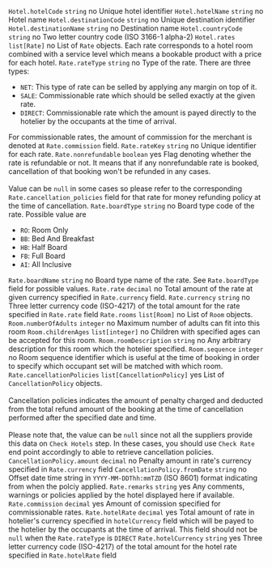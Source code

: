 <tr>
    <td><code>Hotel.hotelCode</code></td>
    <td><code>string</code></td>
    <td>no</td>
    <td>Unique hotel identifier</td>
</tr>
<tr>
    <td><code>Hotel.hotelName</code></td>
    <td><code>string</code></td>
    <td>no</td>
    <td>Hotel name</td>
</tr>
<tr>
    <td><code>Hotel.destinationCode</code></td>
    <td><code>string</code></td>
    <td>no</td>
    <td>Unique destination identifier</td>
</tr>
<tr>
    <td><code>Hotel.destinationName</code></td>
    <td><code>string</code></td>
    <td>no</td>
    <td>Destination name</td>
</tr>
<tr>
    <td><code>Hotel.countryCode</code></td>
    <td><code>string</code></td>
    <td>no</td>
    <td>Two letter country code (ISO 3166-1 alpha-2)</td>
</tr>
<tr>
    <td><code>Hotel.rates</code></td>
    <td><code>list[Rate]</code></td>
    <td>no</td>
    <td>List of <code>Rate</code> objects. Each rate corresponds to a hotel room combined with a service level which means a bookable product with a price for each hotel.</td>
</tr>
<tr>
    <td><code>Rate.rateType</code></td>
    <td><code>string</code></td>
    <td>no</td>
    <td>Type of the rate. There are three types:
        <ul>
            <li><code>NET</code>: This type of rate can be selled by applying any margin on top of it.</li>
            <li><code>SALE</code>: Commissionable rate which should be selled exactly at the given rate.</li>
            <li><code>DIRECT</code>: Commissionable rate which the amount is payed directly to the hotelier by the occupants at the time of arrival. </li>
        </ul>
        For commissionable rates, the amount of commission for the merchant is denoted at <code>Rate.commission</code> field.
    </td>
</tr>
<tr>
    <td><code>Rate.rateKey</code></td>
    <td><code>string</code></td>
    <td>no</td>
    <td>Unique identifier for each rate.</td>
</tr>
<tr>
    <td><code>Rate.nonrefundable</code></td>
    <td><code>boolean</code></td>
    <td>yes</td>
    <td>
        Flag denoting whether the rate is refundable or not. It means that if any nonrefundable rate is booked, cancellation of that booking won't be refunded in any cases.<br/><br/>
        Value can be <code>null</code> in some cases so please refer to the corresponding <code>Rate.cancellation_policies</code> field for that rate for money refunding policy at the time of cancellation.
    </td>
</tr>
<tr>
    <td><code>Rate.boardType</code></td>
    <td><code>string</code></td>
    <td>no</td>
    <td>Board type code of the rate. Possible value are<br/>
        <ul>
            <li><code>RO</code>: <span>Room Only</span></li>
            <li><code>BB</code>: <span>Bed And Breakfast</span></li>
            <li><code>HB</code>: <span>Half Board</span></li>
            <li><code>FB</code>: <span>Full Board</span></li>
            <li><code>AI</code>: <span>All Inclusive</span></li>
        </ul>
    </td>
</tr>
<tr>
    <td><code>Rate.boardName</code></td>
    <td><code>string</code></td>
    <td>no</td>
    <td>Board type name of the rate. See <code>Rate.boardType</code> field for possible values.</td>
</tr>
<tr>
    <td><code>Rate.rate</code></td>
    <td><code>decimal</code></td>
    <td>no</td>
    <td>Total amount of the rate at given currency specified in <code>Rate.currency</code> field.</td>
</tr>
<tr>
    <td><code>Rate.currency</code></td>
    <td><code>string</code></td>
    <td>no</td>
    <td>Three letter currency code (ISO-4217) of the total amount for the rate specified in <code>Rate.rate</code> field</td>
</tr>
<tr>
    <td><code>Rate.rooms</code></td>
    <td><code>list[Room]</code></td>
    <td>no</td>
    <td>
        List of <code>Room</code> objects.
    </td>
</tr>
<tr>
    <td><code>Room.numberOfAdults</code></td>
    <td><code>integer</code></td>
    <td>no</td>
    <td>Maximum number of adults can fit into this room</td>
</tr>
<tr>
    <td><code>Room.childrenAges</code></td>
    <td><code>list[integer]</code></td>
    <td>no</td>
    <td>Children with specified ages can be accepted for this room.</td>
</tr>
<tr>
    <td><code>Room.roomDescription</code></td>
    <td><code>string</code></td>
    <td>no</td>
    <td>Any arbitrary description for this room which the hotelier specified.</td>
</tr>
<tr>
    <td><code>Room.sequence</code></td>
    <td><code>integer</code></td>
    <td>no</td>
    <td>Room sequence identifier which is useful at the time of booking in order to specify which occupant set will be matched with which room.</td>
</tr>
<tr>
    <td><code>Rate.cancellationPolicies</code></td>
    <td><code>list[CancellationPolicy]</code></td>
    <td>yes</td>
    <td>
        List of <code>CancellationPolicy</code> objects.<br/><br/>
        Cancellation policies indicates the amount of penalty charged and deducted from the total refund amount of the booking at the time of cancellation performed after the specified date and time.<br/><br/>
        Please note that, the value can be <code>null</code> since not all the suppliers provide this data on <code>Check Hotels</code> step. In these cases, you should use <code>Check Rate</code> end point accordingly to able to retrieve cancellation policies.
    </td>
</tr>
<tr>
    <td><code>CancellationPolicy.amount</code></td>
    <td><code>decimal</code></td>
    <td>no</td>
    <td>Penalty amount in rate's currency specified in <code>Rate.currency</code> field</td>
</tr>
<tr>
    <td><code>CancellationPolicy.fromDate</code></td>
    <td><code>string</code></td>
    <td>no</td>
    <td>Offset date time string in <code>YYYY-MM-DDThh:mmTZD</code> (ISO 8601) format indicating from when the polciy applied.</td>
</tr>
<tr>
    <td><code>Rate.remarks</code></td>
    <td><code>string</code></td>
    <td>yes</td>
    <td>Any comments, warnings or policies applied by the hotel displayed here if available.</td>
</tr>
<tr>
    <td><code>Rate.commission</code></td>
    <td><code>decimal</code></td>
    <td>yes</td>
    <td>Amount of comission specified for commissionable rates.</td>
</tr>
<tr>
    <td><code>Rate.hotelRate</code></td>
    <td><code>decimal</code></td>
    <td>yes</td>
    <td>
        Total amount of rate in hotelier's currency specified in <code>hotelCurrency</code> field which will be payed to the hotelier by the occupants at the time of arrival.
        This field should not be <code>null</code> when the <code>Rate.rateType</code> is <code>DIRECT</code>
    </td>
</tr>
<tr>
    <td><code>Rate.hotelCurrency</code></td>
    <td><code>string</code></td>
    <td>yes</td>
    <td>Three letter currency code (ISO-4217) of the total amount for the hotel rate specified in <code>Rate.hotelRate</code> field</td>
</tr>
